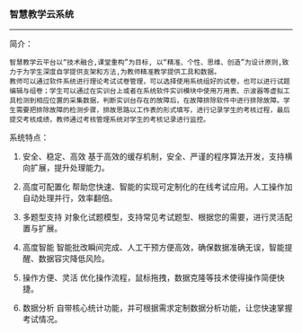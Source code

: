 
###  智慧教学云系统
-----------------------------------------------------------------

简介：

    智慧教学云平台以“技术融合,课堂重构”为目标, 以“精准、个性、思维、创造”为设计原则,致力于为学生深度自学提供支架和方法,为教师精准教学提供工具和数据。
    教师可以通过软件系统进行理论考试试卷管理，可以选择使用系统组好的试卷，也可以进行试题编辑与组卷；学生可以通过在实训台上或者在系统软件实训模块中使用万用表、示波器等虚拟工具检测到相应位置的采集数据，判断实训台存在的故障后，在故障排除软件中进行排除故障。学生需要把排除故障的检测步骤，排故思路以工作表的形式填写，进行记录学生的考核过程，最后提交考核成绩，教师通过考核管理系统对学生的考核记录进行监控。


系统特点：


1. 安全、稳定、高效
   基于高效的缓存机制，安全、严谨的程序算法开发，支持横向扩展，提升处理能力。

2. 高度可配置化
   帮助您快速、智能的实现可定制化的在线考试应用。人工操作加自动处理并行，效率翻倍。

3. 多题型支持
   对象化试题模型，支持常见考试题型、根据您的需要，进行灵活配置与扩展。

4. 高度智能
   智能批改瞬间完成、人工干预方便高效，确保数据准确无误，智能提醒、数据容灾降低风险。

5. 操作方便、灵活
   优化操作流程，鼠标拖拽，数据克隆等技术使得操作简便快捷。

6. 数据分析
   自带核心统计功能，并可根据需求定制数据分析功能，让您快速掌握考试情况。
